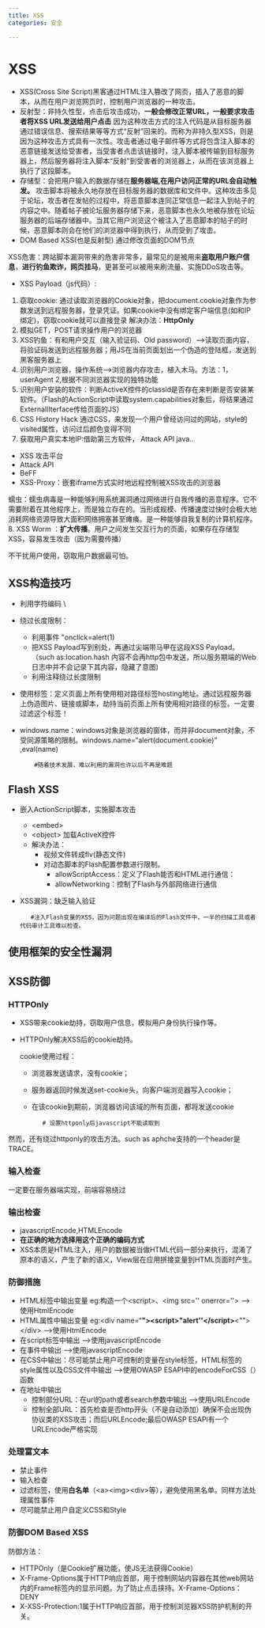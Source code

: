```yaml
---
title: XSS
categories: 安全

---
```


# XSS		
* XSS(Cross Site Script)黑客通过HTML注入篡改了网页，插入了恶意的脚本，从而在用户浏览网页时，控制用户浏览器的一种攻击。
 * 反射型：非持久性型，点击后攻击成功，**一般会修改正常URL，一般要求攻击者将XSS URL发送给用户点击**
 因为这种攻击方式的注入代码是从目标服务器通过错误信息、搜索结果等等方式“反射”回来的。而称为非持久型XSS，则是因为这种攻击方式具有一次性。攻击者通过电子邮件等方式将包含注入脚本的恶意链接发送给受害者，当受害者点击该链接时，注入脚本被传输到目标服务器上，然后服务器将注入脚本“反射”到受害者的浏览器上，从而在该浏览器上执行了这段脚本。
 * 存储型：会把用户输入的数据存储在**服务器端,在用户访问正常的URL会自动触发。**
 攻击脚本将被永久地存放在目标服务器的数据库和文件中。这种攻击多见于论坛，攻击者在发帖的过程中，将恶意脚本连同正常信息一起注入到帖子的内容之中。随着帖子被论坛服务器存储下来，恶意脚本也永久地被存放在论坛服务器的后端存储器中。当其它用户浏览这个被注入了恶意脚本的帖子的时候，恶意脚本则会在他们的浏览器中得到执行，从而受到了攻击。
 * DOM Based XSS(也是反射型) 通过修改页面的DOM节点
 
 XSS危害：跨站脚本漏洞带来的危害⾮常多，最常⻅的是被⽤来**盗取⽤户账户信息**，**进⾏钓⻥欺诈，网⻚挂⻢**，更甚⾄可以被⽤来刷流量、实施DDoS攻击等。

* XSS Payload（js代码）:

1. 窃取cookie: 通过读取浏览器的Cookie对象，把document.cookie对象作为参数发送到远程服务器，登录凭证。如果cookie中没有绑定客户端信息(如和IP绑定)，窃取cookie就可以直接登录
解决办法：**HttpOnly** 
2. 模拟GET，POST请求操作用户的浏览器
3. XSS钓鱼：有和用户交互（输入验证码、Old password）-->读取页面内容，将验证码发送到远程服务器；用JS在当前页面划出一个伪造的登陆框，发送到黑客服务器上
4. 识别用户浏览器，操作系统-->浏览器内存攻击，植入木马。方法：1，userAgent 2,根据不同浏览器实现的独特功能
5. 识别用户安装的软件：判断ActiveX控件的classid是否存在来判断是否安装某软件。（Flash的ActionScript中读取system.capabilities对象后，将结果通过ExternallIterface传给页面的JS）
6. CSS History Hack 通过CSS，来发现一个用户曾经访问过的网站，style的visited属性，访问过后颜色变得不同
7. 获取用户真实本地IP:借助第三方软件， Attack API java..

* XSS 攻击平台	
 * Attack API
 * BeFF
 * XSS-Proxy：嵌套iframe方式实时地远程控制被XSS攻击的浏览器
 

蠕虫：蠕虫病毒是一种能够利用系统漏洞通过网络进行自我传播的恶意程序。它不需要附着在其他程序上，而是独立存在的。当形成规模、传播速度过快时会极大地消耗网络资源导致大面积网络拥塞甚至瘫痪。是一种能够自我复制的计算机程序。
8. XSS Worm ：**扩大传播**。用户之间发生交互行为的页面，如果存在存储型XSS，容易发生攻击（因为需要传播）

不干扰用户使用，窃取用户数据最可怕。

## XSS构造技巧

* 利用字符编码 \
* 绕过长度限制：
  * 利用事件 "onclick=alert(1)
  * 把XSS Payload写到别处，再通过尖端带马甲在这段XSS Payload。（such as:location.hash 内容不会再http包中发送，所以服务期端的Web日志中并不会记录下其内容，隐藏了意图)
  * 利用注释绕过长度限制
* 使用<base>标签：定义页面上所有使用相对路径标签hosting地址。通过远程服务器上伪造图片、链接或脚本，劫持当前页面上所有使用相对路径的标签。一定要过滤这个标签！
* windows.name：windows对象是浏览器的窗体，而并非document对象，不受同源策略的限制。windows.name=“alert(document.cookie)” ,eval(name)

          #随着技术发展，难以利用的漏洞也许以后不再是难题

## Flash XSS 
* 嵌入ActionScript脚本，实施脚本攻击
  * \<embed> 
  * \<object> 加载ActiveX控件
  * 解决办法：
      * 视频文件转成flv(静态文件)
      * 对动态脚本的Flash配置参数进行限制。
         * allowScriptAccess：定义了Flash能否和HTML进行通信：
         * allowNetworking：控制了Flash与外部网络进行通信
 * XSS漏洞：缺乏输入验证
 
          #注入Flash变量的XSS，因为问题出现在编译后的Flash文件中，一半的扫描工具或者代码审计工具难以检查。 

## 使用框架的安全性漏洞
## XSS防御 
### HTTPOnly
* XSS带来cookie劫持，窃取用户信息，模拟用户身份执行操作等。
* HTTPOnly解决XSS后的cookie劫持。 

   cookie使用过程：
   * 浏览器发送请求，没有cookie；
   * 服务器返回时候发送set-cookie头，向客户端浏览器写入cookie；
   * 在该cookie到期前，浏览器访问该域的所有页面，都将发送cookie
   
            # 设置httponly后javascript不能读取到
 然而，还有绕过httponly的攻击方法。such as aphche支持的一个header是TRACE。
   
### 输入检查
一定要在服务器端实现，前端容易绕过   
### 输出检查
* javascriptEncode,HTMLEncode 
* **在正确的地方选择用这个正确的编码方式** 
* XSS本质是HTML注入，用户的数据被当做HTML代码一部分来执行，混淆了原本的语义，产生了新的语义，View层在应用拼接变量到HTML页面时产生。

### 防御措施
* HTML标签中输出变量 eg:构造一个\<script>、\<img src='' onerror=''> -->使用HtmlEncode
* HTML属性中输出变量 eg:\<div name=“**">\<script>"alert''\</script>**<"">\</div> -->使用HtmlEncode
* 在script标签中输出  -->使用javascriptEncode
* 在事件中输出  -->使用javascriptEncode
* 在CSS中输出：尽可能禁止用户可控制的变量在style标签，HTML标签的style属性以及CSS文件中输出 -->使用OWASP ESAPI中的encodeForCSS（）函数
* 在地址中输出
  * 控制部分URL：在url的path或者search参数中输出  -->使用URLEncode
  * 控制全部URL：首先检查是否http开头（不是自动添加）确保不会出现伪协议类的XSS攻击；而后URLEncode;最后OWASP ESAPI有一个URLEncode严格实现 
### 处理富文本
* 禁止事件
* 输入检查
* 过滤标签，使用**白名单**（\<a>\<img>\<div>等），避免使用黑名单。同样方法处理属性事件
* 尽可能禁止用户自定义CSS和Style
### 防御DOM Based XSS 

 
 
 防御方法：
 * HTTPOnly（是Cookie扩展功能，使JS无法获得Cookie）
 * X-Frame-Options属于HTTP响应首部，用于控制网站内容器在其他web网站内的Frame标签内的显示问题。为了防止点击挟持。X-Frame-Options：DENY
 * X-XSS-Protection:1属于HTTP响应首部，用于控制浏览器XSS防护机制的开关。